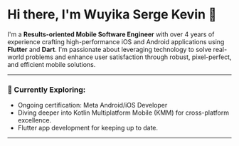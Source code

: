 
# Hi there, I'm Wuyika Serge Kevin 👋

I'm a **Results-oriented Mobile Software Engineer** with over 4 years of experience crafting high-performance iOS and Android applications using **Flutter** and **Dart**. I'm passionate about leveraging technology to solve real-world problems and enhance user satisfaction through robust, pixel-perfect, and efficient mobile solutions.

---
### 🌱 Currently Exploring:

-   Ongoing certification: Meta Android/iOS Developer
-   Diving deeper into Kotlin Multiplatform Mobile (KMM) for cross-platform excellence.
-   Flutter app development for keeping up to date.
---
